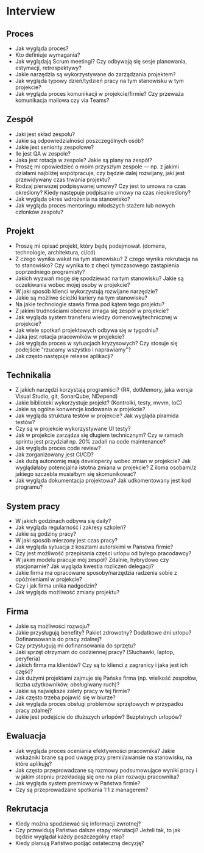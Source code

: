 # Interview

## Proces
- Jak wygląda proces? 
- Kto definiuje wymagania?
- Jak wyglądają Scrum meetingi? Czy odbywają się sesje planowania, estymacji, retrospektywy?
- Jakie narzędzia są wykorzystywane do zarządzania projektem?
- Jak wygląda typowy dzień/tydzień pracy na tym stanowisku w tym projekcie?
- Jak wygląda proces komunikacji w projekcie/firmie? Czy przeważa komunikacja mailowa czy via Teams?

## Zespół
- Jaki jest skład zespołu?
- Jakie są odpowiedzialności poszczególnych osób?
- Jakie jest seniority zespołowe?
- Ile jest QA w zespole?
- Jaka jest rotacja w zespole? Jakie są plany na zespół?
- Proszę mi opowiedzieć o moim przyszłym zespole — np. z jakimi działami najbliżej współpracuje, czy będzie dalej rozwijany, jaki jest przewidywany czas trwania projektu?
- Rodzaj pierwszej podpisywanej umowy? Czy jest to umowa na czas określony? Kiedy następuje podpisanie umowy na czas nieokreślony?
- Jak wygląda okres wdrożenia na stanowisko?
- Jak wygląda proces mentoringu młodszych stażem lub nowych członków zespołu?

## Projekt
- Proszę mi opisać projekt, który będę podejmował. (domena, technologie, architektura, ci/cd)
- Z czego wynika wakat na tym stanowisku? Z czego wynika rekrutacja na to stanowisko? Czy wynika to z chęci tymczasowego zastąpienia poprzedniego programisty?
- Jakich wyzwań mogę się spodziewać na tym stanowisku? Jakie są oczekiwania wobec mojej osoby w projekcie?
- W jaki sposób klienci wykorzystują rozwijane narzędzie?
- Jakie są możliwe ścieżki kariery na tym stanowisku?
- Na jakie technologie stawia firma pod kątem tego projektu?
- Z jakimi trudnościami obecnie zmaga się zespół w projekcie?
- Jak wygląda system transferu wiedzy domenowej/technicznej w projekcie?
- Jak wiele spotkań projektowych odbywa się w tygodniu?
- Jaka jest rotacja pracowników w projekcie?
- Jak wygląda proces w sytuacjach kryzysowych? Czy stosuje się podejście "rzucamy wszystko i naprawiamy"?
- Jak często następuje release aplikacji?

## Technikalia
- Z jakich narzędzi korzystają programiści? (R#, dotMemory, jaka wersja Visual Studio, git, SonarQube, NDepend)
- Jakie biblioteki wykorzystuje projekt? (Kontrolki, testy, mvvm, IoC)
- Jakie są ogólne konwencje kodowania w projekcie?
- Jak wygląda struktura testów w projekcie? Jak wygląda piramida testów?
- Czy są w projekcie wykorzystywane UI testy?
- Jak w projekcie zarządza się długiem technicznym? Czy w ramach sprintu jest przydział np. 20% zadań na code maintenance?
- Jak wygląda proces code review?
- Jak zorganizowany jest CI/CD?
- Jak dużą autonomię mają developerzy wobec zmian w projekcie? Jak wyglądałaby potencjalna istotna zmiana w projekcie? Z iloma osobami/z jakiego szczebla musiałbym się skomunikować?
- Jak wygląda dokumentacja projektowa? Jak udkomentowany jest kod programu?

## System pracy
- W jakich godzinach odbywa się daily?
- Jak wygląda regularność i zakresy szkoleń?
- Jakie są godziny pracy?
- W jaki sposób mierzony jest czas pracy?
- Jak wygląda sytuacja z kosztami autorskimi w Państwa firmie?
- Czy jest możliwość przepisania części urlopu od byłego pracodawcy?
- W jakim modelu pracuje mój zespół? Zdalnie, hybrydowo czy stacjonarnie? Jak wygląda kwestia rozliczeń delegacji?
- Jakie firma ma opracowane sposoby/narzędzia radzenia sobie z opóźnieniami w projekcie?
- Czy i jak firma unika nadgodzin?
- Jak wygląda możliwość zmiany projektu?

## Firma
- Jakie są możliwości rozwoju?
- Jakie przysługują benefity? Pakiet zdrowotny? Dodatkowe dni urlopu? Dofinansowania do pracy zdalnej?
- Czy przysługują mi dofinansowania do sprzętu?
- Jaki sprzęt otrzymam do codziennej pracy? (Słuchawki, laptop, peryferia)
- Jakich firma ma klientów? Czy są to klienci z zagranicy i jaka jest ich część?
- Jak dużymi projektami zajmuje się Pańska firma (np. wielkość zespołów, liczba użytkowników, obsługiwany ruch)?
- Jakie są największe zalety pracy w tej firmie?
- Jak często trzeba pojawić się w biurze?
- Jak wygląda proces obsługi problemów sprzętowych w przypadku pracy zdalnej?
- Jakie jest podejście do dłuższych urlopów? Bezpłatnych urlopów?

## Ewaluacja
- Jak wygląda proces oceniania efektywności pracownika? Jakie wskaźniki brane są pod uwagę przy premii/awansie na stanowisku, na które aplikuję?
- Jak często przeprowadzane są rozmowy podsumowujące wyniki pracy i w jakim stopniu przekładają się one na plan rozwoju pracownika?
- Jak wygląda system premiowy w Państwa firmie?
- Czy są przeprowadzane spotkania 1:1 z managerem?

## Rekrutacja
- Kiedy można spodziewać się informacji zwrotnej?
- Czy przewidują Państwo dalsze etapy rekrutacji? Jeżeli tak, to jak będzie wyglądał każdy poszczególny etap?
- Kiedy planują Państwo podjąć ostateczną decyzję?
